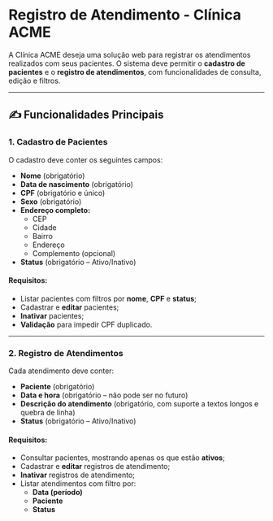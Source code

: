 # Registro de Atendimento - Clínica ACME

A Clínica ACME deseja uma solução web para registrar os atendimentos realizados com seus pacientes. O sistema deve permitir o **cadastro de pacientes** e o **registro de atendimentos**, com funcionalidades de consulta, edição e filtros.

---

## ✍️ Funcionalidades Principais

### 1. Cadastro de Pacientes

O cadastro deve conter os seguintes campos:

- **Nome** (obrigatório)
- **Data de nascimento** (obrigatório)
- **CPF** (obrigatório e único)
- **Sexo** (obrigatório)
- **Endereço completo:**
  - CEP
  - Cidade
  - Bairro
  - Endereço
  - Complemento (opcional)
- **Status** (obrigatório – Ativo/Inativo)

#### Requisitos:

- Listar pacientes com filtros por **nome**, **CPF** e **status**;
- Cadastrar e **editar** pacientes;
- **Inativar** pacientes;
- **Validação** para impedir CPF duplicado.

---

### 2. Registro de Atendimentos

Cada atendimento deve conter:

- **Paciente** (obrigatório)
- **Data e hora** (obrigatório – não pode ser no futuro)
- **Descrição do atendimento** (obrigatório, com suporte a textos longos e quebra de linha)
- **Status** (obrigatório – Ativo/Inativo)

#### Requisitos:

- Consultar pacientes, mostrando apenas os que estão **ativos**;
- Cadastrar e **editar** registros de atendimento;
- **Inativar** registros de atendimento;
- Listar atendimentos com filtro por:
  - **Data (período)**
  - **Paciente**
  - **Status**

